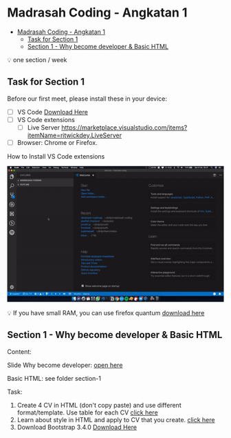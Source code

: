 # Madrasah Coding - Angkatan 1

- [Madrasah Coding - Angkatan 1](#madrasah-coding---angkatan-1)
  - [Task for Section 1](#task-for-section-1)
  - [Section 1 - Why become developer & Basic HTML](#section-1---why-become-developer--basic-html)

:bulb: one section / week

## Task for Section 1

Before our first meet, please install these in your device:

- [ ] VS Code [Download Here](https://code.visualstudio.com/Download)
- [ ] VS Code extensions
  - [ ] Live Server https://marketplace.visualstudio.com/items?itemName=ritwickdey.LiveServer
- [ ] Browser: Chrome or Firefox.

How to Install VS Code extensions

![how to](./img/01-vscode.gif)

:bulb: If you have small RAM, you can use firefox quantum
[download here](https://www.mozilla.org/id/firefox/)

## Section 1 - Why become developer & Basic HTML

Content:

Slide Why become developer: [open here](https://docs.google.com/presentation/d/1JdIY2TV5jlC_nA2XBLxJa6lXU9f0OwNewwvqZJ6PCnU/edit?usp=sharing)

Basic HTML: see folder section-1

Task:

1. Create 4 CV in HTML (don't copy paste) and use different format/template. Use table for each CV [click here](https://www.w3schools.com/html/html_tables.asp)
2. Learn about style in HTML and apply to CV that you create. [click here](https://www.w3schools.com/html/html_styles.asp)
3. Download Bootstrap 3.4.0 [Download Here](https://github.com/twbs/bootstrap/releases/download/v3.4.0/bootstrap-3.4.0-dist.zip)
